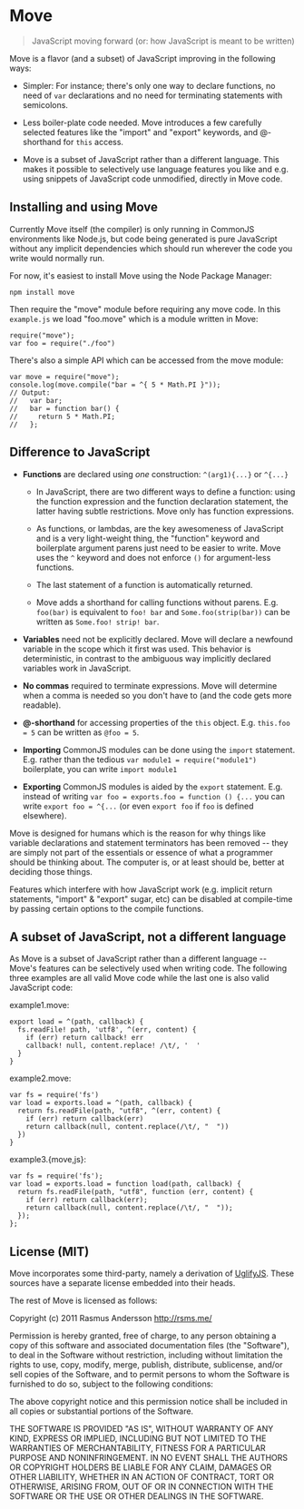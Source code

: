 # Move

> JavaScript moving forward (or: how JavaScript is meant to be written)

Move is a flavor (and a subset) of JavaScript improving in the following ways:

- Simpler: For instance; there's only one way to declare functions, no need of `var` declarations and no need for terminating statements with semicolons.

- Less boiler-plate code needed. Move introduces a few carefully selected features like the "import" and "export" keywords, and @-shorthand for `this` access.

- Move is a subset of JavaScript rather than a different language. This makes it possible to selectively use language features you like and e.g. using snippets of JavaScript code unmodified, directly in Move code.

## Installing and using Move

Currently Move itself (the compiler) is only running in CommonJS environments like Node.js, but code being generated is pure JavaScript without any implicit dependencies which should run wherever the code you write would normally run.

For now, it's easiest to install Move using the Node Package Manager:

    npm install move

Then require the "move" module before requiring any move code. In this `example.js` we load "foo.move" which is a module written in Move:

    require("move");
    var foo = require("./foo")

There's also a simple API which can be accessed from the move module:

    var move = require("move");
    console.log(move.compile("bar = ^{ 5 * Math.PI }"));
    // Output:
    //   var bar;
    //   bar = function bar() {
    //     return 5 * Math.PI;
    //   };

## Difference to JavaScript

- **Functions** are declared using *one* construction: `^(arg1){...}` or `^{...}`
  
  - In JavaScript, there are two different ways to define a function: using the function expression and the function declaration statement, the latter having subtle restrictions. Move only has function expressions.
  
  - As functions, or lambdas, are the key awesomeness of JavaScript and is a very light-weight thing, the "function" keyword and boilerplate argument parens just need to be easier to write. Move uses the `^` keyword and does not enforce `()` for argument-less functions.

  - The last statement of a function is automatically returned.
  
  - Move adds a shorthand for calling functions without parens. E.g. `foo(bar)` is equivalent to `foo! bar` and `Some.foo(strip(bar))` can be written as `Some.foo! strip! bar`.

- **Variables** need not be explicitly declared. Move will declare a newfound variable in the scope which it first was used. This behavior is deterministic, in contrast to the ambiguous way implicitly declared variables work in JavaScript.

- **No commas** required to terminate expressions. Move will determine when a comma is needed so you don't have to (and the code gets more readable).

- **@-shorthand** for accessing properties of the `this` object. E.g. `this.foo = 5` can be written as `@foo = 5`.

- **Importing** CommonJS modules can be done using the `import` statement. E.g. rather than the tedious `var module1 = require("module1")` boilerplate, you can write `import module1`

- **Exporting** CommonJS modules is aided by the `export` statement. E.g. instead of writing `var foo = exports.foo = function () {...` you can write `export foo = ^{...` (or even `export foo` if `foo` is defined elsewhere).

Move is designed for humans which is the reason for why things like variable declarations and statement terminators has been removed -- they are simply not part of the essentials or essence of what a programmer should be thinking about. The computer is, or at least should be, better at deciding those things.

Features which interfere with how JavaScript work (e.g. implicit return statements, "import" & "export" sugar, etc) can be disabled at compile-time by passing certain options to the compile functions.

## A subset of JavaScript, not a different language

As Move is a subset of JavaScript rather than a different language -- Move's features can be selectively used when writing code. The following three examples are all valid Move code while the last one is also valid JavaScript code:

example1.move:

    export load = ^(path, callback) {
      fs.readFile! path, 'utf8', ^(err, content) {
        if (err) return callback! err
        callback! null, content.replace! /\t/, '  '
      }
    }

example2.move:

    var fs = require('fs')
    var load = exports.load = ^(path, callback) {
      return fs.readFile(path, "utf8", ^(err, content) {
        if (err) return callback(err)
        return callback(null, content.replace(/\t/, "  "))
      })
    }

example3.{move,js}:

    var fs = require('fs');
    var load = exports.load = function load(path, callback) {
      return fs.readFile(path, "utf8", function (err, content) {
        if (err) return callback(err);
        return callback(null, content.replace(/\t/, "  "));
      });
    };

## License (MIT)

Move incorporates some third-party, namely a derivation of [UglifyJS](https://github.com/mishoo/UglifyJS). These sources have a separate license embedded into their heads.

The rest of Move is licensed as follows:

Copyright (c) 2011 Rasmus Andersson <http://rsms.me/>

Permission is hereby granted, free of charge, to any person obtaining a copy
of this software and associated documentation files (the "Software"), to deal
in the Software without restriction, including without limitation the rights
to use, copy, modify, merge, publish, distribute, sublicense, and/or sell
copies of the Software, and to permit persons to whom the Software is
furnished to do so, subject to the following conditions:

The above copyright notice and this permission notice shall be included in
all copies or substantial portions of the Software.

THE SOFTWARE IS PROVIDED "AS IS", WITHOUT WARRANTY OF ANY KIND, EXPRESS OR
IMPLIED, INCLUDING BUT NOT LIMITED TO THE WARRANTIES OF MERCHANTABILITY,
FITNESS FOR A PARTICULAR PURPOSE AND NONINFRINGEMENT. IN NO EVENT SHALL THE
AUTHORS OR COPYRIGHT HOLDERS BE LIABLE FOR ANY CLAIM, DAMAGES OR OTHER
LIABILITY, WHETHER IN AN ACTION OF CONTRACT, TORT OR OTHERWISE, ARISING FROM,
OUT OF OR IN CONNECTION WITH THE SOFTWARE OR THE USE OR OTHER DEALINGS IN
THE SOFTWARE.
